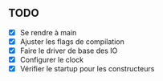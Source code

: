 ## TODO

- [x] Se rendre à main
- [x] Ajuster les flags de compilation
- [x] Faire le driver de base des IO
- [x] Configurer le clock
- [x] Vérifier le startup pour les constructeurs